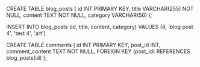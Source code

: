 CREATE TABLE blog_posts (
    id INT PRIMARY KEY,
    title VARCHAR(255) NOT NULL,
    content TEXT NOT NULL,
    category VARCHAR(50)
);

INSERT INTO blog_posts (id, title, content, category) VALUES (4, 'blog post 4', 'test 4', 'art')


CREATE TABLE comments (
    id INT PRIMARY KEY,
    post_id INT,
    comment_content TEXT NOT NULL,
    FOREIGN KEY (post_id) REFERENCES blog_posts(id)
);